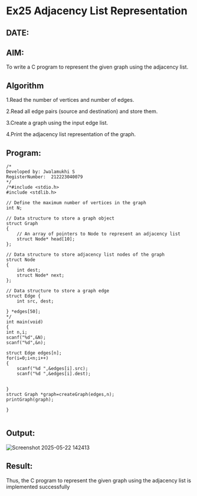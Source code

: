 # Ex25 Adjacency List Representation
## DATE:
## AIM:
To write a C program to represent the given graph using the adjacency list.

## Algorithm

1.Read the number of vertices and number of edges.

2.Read all edge pairs (source and destination) and store them.

3.Create a graph using the input edge list.

4.Print the adjacency list representation of the graph.

## Program:
```
/*
Developed by: Jwalamukhi S
RegisterNumber:  212223040079
*/
/*#include <stdio.h>
#include <stdlib.h>
 
// Define the maximum number of vertices in the graph
int N; 
 
// Data structure to store a graph object
struct Graph
{
    // An array of pointers to Node to represent an adjacency list
    struct Node* head[10];
};
 
// Data structure to store adjacency list nodes of the graph
struct Node
{
    int dest;
    struct Node* next;
};
 
// Data structure to store a graph edge
struct Edge {
    int src, dest;
   
} *edges[50];
*/
int main(void)
{  
int n,i;
scanf("%d",&N);
scanf("%d",&n);

struct Edge edges[n];
for(i=0;i<n;i++)
{
    scanf("%d ",&edges[i].src);
    scanf("%d ",&edges[i].dest);
    
    
}
struct Graph *graph=createGraph(edges,n);
printGraph(graph);
    
}


```

## Output:

![Screenshot 2025-05-22 142413](https://github.com/user-attachments/assets/cf25dfd9-a0c9-4e68-99c9-b7a37c0c54ae)


## Result:
Thus, the C program to represent the given graph using the adjacency list is implemented successfully
